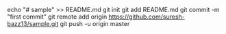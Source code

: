 echo "# sample" >> README.md
git init
git add README.md
git commit -m "first commit"
git remote add origin https://github.com/suresh-bazz13/sample.git
git push -u origin master